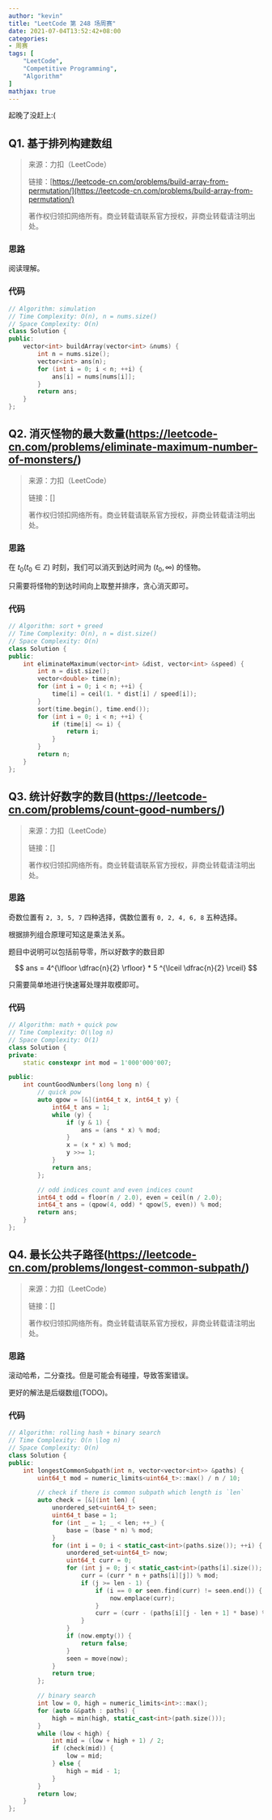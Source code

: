 ```yaml
---
author: "kevin"
title: "LeetCode 第 248 场周赛"
date: 2021-07-04T13:52:42+08:00
categories:
- 周赛
tags: [
    "LeetCode",
    "Competitive Programming",
    "Algorithm"
]
mathjax: true
---
```


起晚了没赶上:(

## Q1. 基于排列构建数组

> 来源：力扣（LeetCode）
>
> 链接：[https://leetcode-cn.com/problems/build-array-from-permutation/](https://leetcode-cn.com/problems/build-array-from-permutation/)
>
> 著作权归领扣网络所有。商业转载请联系官方授权，非商业转载请注明出处。

### 思路

阅读理解。

### 代码

```c++
// Algorithm: simulation
// Time Complexity: O(n), n = nums.size()
// Space Complexity: O(n)
class Solution {
public:
    vector<int> buildArray(vector<int> &nums) {
        int n = nums.size();
        vector<int> ans(n);
        for (int i = 0; i < n; ++i) {
            ans[i] = nums[nums[i]];
        }
        return ans;
    }
};
```



## Q2. 消灭怪物的最大数量(https://leetcode-cn.com/problems/eliminate-maximum-number-of-monsters/)

> 来源：力扣（LeetCode）
>
> 链接：[]
>
> 著作权归领扣网络所有。商业转载请联系官方授权，非商业转载请注明出处。

### 思路

在 $t_0(t_0 \in \mathbb{Z})$ 时刻，我们可以消灭到达时间为 $(t_0, \infty)$ 的怪物。

只需要将怪物的到达时间向上取整并排序，贪心消灭即可。

### 代码

```c++
// Algorithm: sort + greed
// Time Complexity: O(n), n = dist.size()
// Space Complexity: O(n)
class Solution {
public:
    int eliminateMaximum(vector<int> &dist, vector<int> &speed) {
        int n = dist.size();
        vector<double> time(n);
        for (int i = 0; i < n; ++i) {
            time[i] = ceil(1. * dist[i] / speed[i]);
        }
        sort(time.begin(), time.end());
        for (int i = 0; i < n; ++i) {
            if (time[i] <= i) {
                return i;
            }
        }
        return n;
    }
};
```


## Q3. 统计好数字的数目(https://leetcode-cn.com/problems/count-good-numbers/)

> 来源：力扣（LeetCode）
>
> 链接：[]
>
> 著作权归领扣网络所有。商业转载请联系官方授权，非商业转载请注明出处。

### 思路

奇数位置有 `2, 3, 5, 7` 四种选择，偶数位置有 `0, 2, 4, 6, 8` 五种选择。

根据排列组合原理可知这是乘法关系。

题目中说明可以包括前导零，所以好数字的数目即

$$
 ans = 4^{\lfloor \dfrac{n}{2} \rfloor} * 5 ^{\lceil \dfrac{n}{2} \rceil}
$$

只需要简单地进行快速幂处理并取模即可。

### 代码

```c++
// Algorithm: math + quick pow
// Time Complexity: O(\log n)
// Space Complexity: O(1)
class Solution {
private:
    static constexpr int mod = 1'000'000'007;

public:
    int countGoodNumbers(long long n) {
        // quick pow
        auto qpow = [&](int64_t x, int64_t y) {
            int64_t ans = 1;
            while (y) {
                if (y & 1) {
                    ans = (ans * x) % mod;
                }
                x = (x * x) % mod;
                y >>= 1;
            }
            return ans;
        };

        // odd indices count and even indices count
        int64_t odd = floor(n / 2.0), even = ceil(n / 2.0);
        int64_t ans = (qpow(4, odd) * qpow(5, even)) % mod;
        return ans;
    }
};
```


## Q4. 最长公共子路径(https://leetcode-cn.com/problems/longest-common-subpath/)

> 来源：力扣（LeetCode）
>
> 链接：[]
>
> 著作权归领扣网络所有。商业转载请联系官方授权，非商业转载请注明出处。

### 思路

滚动哈希，二分查找。但是可能会有碰撞，导致答案错误。

更好的解法是后缀数组(TODO)。


### 代码

```c++
// Algorithm: rolling hash + binary search
// Time Complexity: O(n \log n)
// Space Complexity: O(n)
class Solution {
public:
    int longestCommonSubpath(int n, vector<vector<int>> &paths) {
        uint64_t mod = numeric_limits<uint64_t>::max() / n / 10;

        // check if there is common subpath which length is `len`
        auto check = [&](int len) {
            unordered_set<uint64_t> seen;
            uint64_t base = 1;
            for (int _ = 1; _ < len; ++_) {
                base = (base * n) % mod;
            }
            for (int i = 0; i < static_cast<int>(paths.size()); ++i) {
                unordered_set<uint64_t> now;
                uint64_t curr = 0;
                for (int j = 0; j < static_cast<int>(paths[i].size()); ++j) {
                    curr = (curr * n + paths[i][j]) % mod;
                    if (j >= len - 1) {
                        if (i == 0 or seen.find(curr) != seen.end()) {
                            now.emplace(curr);
                        }
                        curr = (curr - (paths[i][j - len + 1] * base) % mod + mod) % mod;
                    }
                }
                if (now.empty()) {
                    return false;
                }
                seen = move(now);
            }
            return true;
        };

        // binary search
        int low = 0, high = numeric_limits<int>::max();
        for (auto &&path : paths) {
            high = min(high, static_cast<int>(path.size()));
        }
        while (low < high) {
            int mid = (low + high + 1) / 2;
            if (check(mid)) {
                low = mid;
            } else {
                high = mid - 1;
            }
        }
        return low;
    }
};
```
